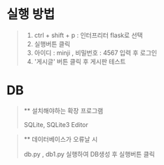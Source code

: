 # 실행 방법

> 1. ctrl + shift + p : 인터프리터 flask로 선택
> 2. 실행버튼 클릭
> 3. 아이디 : minji , 비밀번호 : 4567 입력 후 로그인
> 4. '게시글' 버튼 클릭 후 게시판 테스트
>

# DB
> ** 설치해야하는 확장 프로그램
> 
> SQLite, SQLite3 Editor

> ** 데이터베이스가 오류날 시
> 
> db.py , db1.py 실행하여 DB생성 후 실행버튼 클릭
